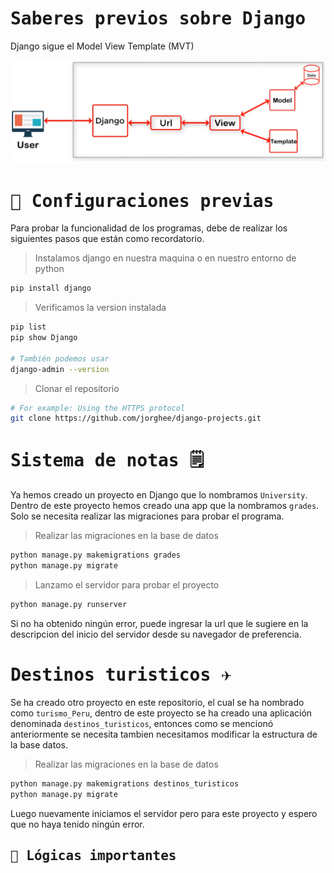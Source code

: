 # <samp>Saberes previos sobre Django</samp>
Django sigue el Model View Template (MVT)

<img src="latex/img/model_view_template.png" alt="Model View Template">

# <samp> :wrench: Configuraciones previas</samp>
Para probar la funcionalidad de los programas, debe de realizar los siguientes pasos que están como recordatorio.

> Instalamos django en nuestra maquina o en nuestro entorno de python
```sh
pip install django
```

> Verificamos la version instalada
```sh
pip list
pip show Django

# También podemos usar
django-admin --version
```

> Clonar el repositorio
```sh
# For example: Using the HTTPS protocol
git clone https://github.com/jorghee/django-projects.git
```

# <samp>Sistema de notas :spiral_notepad:</samp>
Ya hemos creado un proyecto en Django que lo nombramos `University`. Dentro de este proyecto hemos creado una app que la nombramos `grades`. Solo se necesita realizar las migraciones para probar el programa.

> Realizar las migraciones en la base de datos
```sh
python manage.py makemigrations grades
python manage.py migrate
```

> Lanzamo el servidor para probar el proyecto
```sh
python manage.py runserver
```
Si no ha obtenido ningún error, puede ingresar la url que le sugiere en la descripcion del inicio del servidor desde su navegador de preferencia.

# <samp>Destinos turisticos :airplane:</samp>
Se ha creado otro proyecto en este repositorio, el cual se ha nombrado como `turismo_Peru`, dentro de este proyecto se ha creado una aplicación denominada `destinos_turisticos`, entonces como se mencionó anteriormente se necesita tambien necesitamos modificar la estructura de la base datos.

> Realizar las migraciones en la base de datos
```sh
python manage.py makemigrations destinos_turisticos
python manage.py migrate
```
Luego nuevamente iniciamos el servidor pero para este proyecto y espero que no haya tenido ningún error.

## <samp> :eyes: Lógicas importantes</samp>
